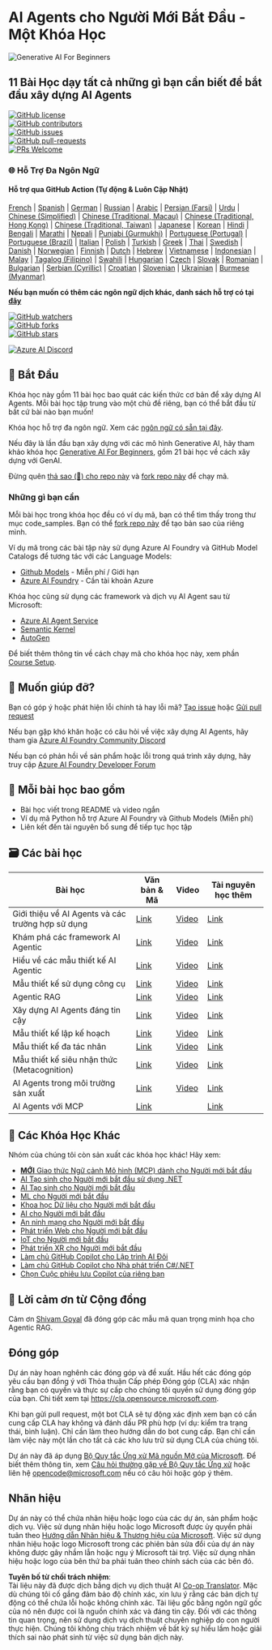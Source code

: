 <!--
CO_OP_TRANSLATOR_METADATA:
{
  "original_hash": "6b07046397366e6f6f4524c9ddeba1e1",
  "translation_date": "2025-07-12T14:55:45+00:00",
  "source_file": "README.md",
  "language_code": "vi"
}
-->
# AI Agents cho Người Mới Bắt Đầu - Một Khóa Học

![Generative AI For Beginners](../../translated_images/repo-thumbnail.083b24afed61b6dd27a7fc53798bebe9edf688a41031163a1fca9f61c64d63ec.vi.png)

## 11 Bài Học dạy tất cả những gì bạn cần biết để bắt đầu xây dựng AI Agents

[![GitHub license](https://img.shields.io/github/license/microsoft/ai-agents-for-beginners.svg)](https://github.com/microsoft/ai-agents-for-beginners/blob/master/LICENSE?WT.mc_id=academic-105485-koreyst)  
[![GitHub contributors](https://img.shields.io/github/contributors/microsoft/ai-agents-for-beginners.svg)](https://GitHub.com/microsoft/ai-agents-for-beginners/graphs/contributors/?WT.mc_id=academic-105485-koreyst)  
[![GitHub issues](https://img.shields.io/github/issues/microsoft/ai-agents-for-beginners.svg)](https://GitHub.com/microsoft/ai-agents-for-beginners/issues/?WT.mc_id=academic-105485-koreyst)  
[![GitHub pull-requests](https://img.shields.io/github/issues-pr/microsoft/ai-agents-for-beginners.svg)](https://GitHub.com/microsoft/ai-agents-for-beginners/pulls/?WT.mc_id=academic-105485-koreyst)  
[![PRs Welcome](https://img.shields.io/badge/PRs-welcome-brightgreen.svg?style=flat-square)](http://makeapullrequest.com?WT.mc_id=academic-105485-koreyst)

### 🌐 Hỗ Trợ Đa Ngôn Ngữ

#### Hỗ trợ qua GitHub Action (Tự động & Luôn Cập Nhật)

[French](../fr/README.md) | [Spanish](../es/README.md) | [German](../de/README.md) | [Russian](../ru/README.md) | [Arabic](../ar/README.md) | [Persian (Farsi)](../fa/README.md) | [Urdu](../ur/README.md) | [Chinese (Simplified)](../zh/README.md) | [Chinese (Traditional, Macau)](../mo/README.md) | [Chinese (Traditional, Hong Kong)](../hk/README.md) | [Chinese (Traditional, Taiwan)](../tw/README.md) | [Japanese](../ja/README.md) | [Korean](../ko/README.md) | [Hindi](../hi/README.md) | [Bengali](../bn/README.md) | [Marathi](../mr/README.md) | [Nepali](../ne/README.md) | [Punjabi (Gurmukhi)](../pa/README.md) | [Portuguese (Portugal)](../pt/README.md) | [Portuguese (Brazil)](../br/README.md) | [Italian](../it/README.md) | [Polish](../pl/README.md) | [Turkish](../tr/README.md) | [Greek](../el/README.md) | [Thai](../th/README.md) | [Swedish](../sv/README.md) | [Danish](../da/README.md) | [Norwegian](../no/README.md) | [Finnish](../fi/README.md) | [Dutch](../nl/README.md) | [Hebrew](../he/README.md) | [Vietnamese](./README.md) | [Indonesian](../id/README.md) | [Malay](../ms/README.md) | [Tagalog (Filipino)](../tl/README.md) | [Swahili](../sw/README.md) | [Hungarian](../hu/README.md) | [Czech](../cs/README.md) | [Slovak](../sk/README.md) | [Romanian](../ro/README.md) | [Bulgarian](../bg/README.md) | [Serbian (Cyrillic)](../sr/README.md) | [Croatian](../hr/README.md) | [Slovenian](../sl/README.md) | [Ukrainian](../uk/README.md) | [Burmese (Myanmar)](../my/README.md)

**Nếu bạn muốn có thêm các ngôn ngữ dịch khác, danh sách hỗ trợ có tại [đây](https://github.com/Azure/co-op-translator/blob/main/getting_started/supported-languages.md)**

[![GitHub watchers](https://img.shields.io/github/watchers/microsoft/ai-agents-for-beginners.svg?style=social&label=Watch)](https://GitHub.com/microsoft/ai-agents-for-beginners/watchers/?WT.mc_id=academic-105485-koreyst)  
[![GitHub forks](https://img.shields.io/github/forks/microsoft/ai-agents-for-beginners.svg?style=social&label=Fork)](https://GitHub.com/microsoft/ai-agents-for-beginners/network/?WT.mc_id=academic-105485-koreyst)  
[![GitHub stars](https://img.shields.io/github/stars/microsoft/ai-agents-for-beginners.svg?style=social&label=Star)](https://GitHub.com/microsoft/ai-agents-for-beginners/stargazers/?WT.mc_id=academic-105485-koreyst)

[![Azure AI Discord](https://dcbadge.limes.pink/api/server/kzRShWzttr)](https://discord.gg/kzRShWzttr)


## 🌱 Bắt Đầu

Khóa học này gồm 11 bài học bao quát các kiến thức cơ bản để xây dựng AI Agents. Mỗi bài học tập trung vào một chủ đề riêng, bạn có thể bắt đầu từ bất cứ bài nào bạn muốn!

Khóa học hỗ trợ đa ngôn ngữ. Xem các [ngôn ngữ có sẵn tại đây](../..).

Nếu đây là lần đầu bạn xây dựng với các mô hình Generative AI, hãy tham khảo khóa học [Generative AI For Beginners](https://aka.ms/genai-beginners), gồm 21 bài học về cách xây dựng với GenAI.

Đừng quên [thả sao (🌟) cho repo này](https://docs.github.com/en/get-started/exploring-projects-on-github/saving-repositories-with-stars?WT.mc_id=academic-105485-koreyst) và [fork repo này](https://github.com/microsoft/ai-agents-for-beginners/fork) để chạy mã.

### Những gì bạn cần

Mỗi bài học trong khóa học đều có ví dụ mã, bạn có thể tìm thấy trong thư mục code_samples. Bạn có thể [fork repo này](https://github.com/microsoft/ai-agents-for-beginners/fork) để tạo bản sao của riêng mình.

Ví dụ mã trong các bài tập này sử dụng Azure AI Foundry và GitHub Model Catalogs để tương tác với các Language Models:

- [Github Models](https://aka.ms/ai-agents-beginners/github-models) - Miễn phí / Giới hạn  
- [Azure AI Foundry](https://aka.ms/ai-agents-beginners/ai-foundry) - Cần tài khoản Azure

Khóa học cũng sử dụng các framework và dịch vụ AI Agent sau từ Microsoft:

- [Azure AI Agent Service](https://aka.ms/ai-agents-beginners/ai-agent-service)  
- [Semantic Kernel](https://aka.ms/ai-agents-beginners/semantic-kernel)  
- [AutoGen](https://aka.ms/ai-agents/autogen)

Để biết thêm thông tin về cách chạy mã cho khóa học này, xem phần [Course Setup](./00-course-setup/README.md).

## 🙏 Muốn giúp đỡ?

Bạn có góp ý hoặc phát hiện lỗi chính tả hay lỗi mã? [Tạo issue](https://github.com/microsoft/ai-agents-for-beginners/issues?WT.mc_id=academic-105485-koreyst) hoặc [Gửi pull request](https://github.com/microsoft/ai-agents-for-beginners/pulls?WT.mc_id=academic-105485-koreyst)

Nếu bạn gặp khó khăn hoặc có câu hỏi về việc xây dựng AI Agents, hãy tham gia [Azure AI Foundry Community Discord](https://discord.gg/kzRShWzttr)

Nếu bạn có phản hồi về sản phẩm hoặc lỗi trong quá trình xây dựng, hãy truy cập [Azure AI Foundry Developer Forum](https://aka.ms/azureaifoundry/forum)

## 📂 Mỗi bài học bao gồm

- Bài học viết trong README và video ngắn  
- Ví dụ mã Python hỗ trợ Azure AI Foundry và Github Models (Miễn phí)  
- Liên kết đến tài nguyên bổ sung để tiếp tục học tập

## 🗃️ Các bài học

| **Bài học**                              | **Văn bản & Mã**                                   | **Video**                                                  | **Tài nguyên học thêm**                                                               |
|------------------------------------------|----------------------------------------------------|------------------------------------------------------------|----------------------------------------------------------------------------------------|
| Giới thiệu về AI Agents và các trường hợp sử dụng | [Link](./01-intro-to-ai-agents/README.md)          | [Video](https://youtu.be/3zgm60bXmQk?si=z8QygFvYQv-9WtO1)  | [Link](https://aka.ms/ai-agents-beginners/collection?WT.mc_id=academic-105485-koreyst) |
| Khám phá các framework AI Agentic         | [Link](./02-explore-agentic-frameworks/README.md)  | [Video](https://youtu.be/ODwF-EZo_O8?si=Vawth4hzVaHv-u0H)  | [Link](https://aka.ms/ai-agents-beginners/collection?WT.mc_id=academic-105485-koreyst) |
| Hiểu về các mẫu thiết kế AI Agentic       | [Link](./03-agentic-design-patterns/README.md)     | [Video](https://youtu.be/m9lM8qqoOEA?si=BIzHwzstTPL8o9GF)  | [Link](https://aka.ms/ai-agents-beginners/collection?WT.mc_id=academic-105485-koreyst) |
| Mẫu thiết kế sử dụng công cụ              | [Link](./04-tool-use/README.md)                    | [Video](https://youtu.be/vieRiPRx-gI?si=2z6O2Xu2cu_Jz46N)  | [Link](https://aka.ms/ai-agents-beginners/collection?WT.mc_id=academic-105485-koreyst) |
| Agentic RAG                              | [Link](./05-agentic-rag/README.md)                 | [Video](https://youtu.be/WcjAARvdL7I?si=gKPWsQpKiIlDH9A3)  | [Link](https://aka.ms/ai-agents-beginners/collection?WT.mc_id=academic-105485-koreyst) |
| Xây dựng AI Agents đáng tin cậy           | [Link](./06-building-trustworthy-agents/README.md) | [Video](https://youtu.be/iZKkMEGBCUQ?si=jZjpiMnGFOE9L8OK ) | [Link](https://aka.ms/ai-agents-beginners/collection?WT.mc_id=academic-105485-koreyst) |
| Mẫu thiết kế lập kế hoạch                  | [Link](./07-planning-design/README.md)             | [Video](https://youtu.be/kPfJ2BrBCMY?si=6SC_iv_E5-mzucnC)  | [Link](https://aka.ms/ai-agents-beginners/collection?WT.mc_id=academic-105485-koreyst) |
| Mẫu thiết kế đa tác nhân                   | [Link](./08-multi-agent/README.md)                 | [Video](https://youtu.be/V6HpE9hZEx0?si=rMgDhEu7wXo2uo6g)  | [Link](https://aka.ms/ai-agents-beginners/collection?WT.mc_id=academic-105485-koreyst) |
| Mẫu thiết kế siêu nhận thức (Metacognition) | [Link](./09-metacognition/README.md)               | [Video](https://youtu.be/His9R6gw6Ec?si=8gck6vvdSNCt6OcF)  | [Link](https://aka.ms/ai-agents-beginners/collection?WT.mc_id=academic-105485-koreyst) |
| AI Agents trong môi trường sản xuất        | [Link](./10-ai-agents-production/README.md)        | [Video](https://youtu.be/l4TP6IyJxmQ?si=31dnhexRo6yLRJDl)  | [Link](https://aka.ms/ai-agents-beginners/collection?WT.mc_id=academic-105485-koreyst) |
| AI Agents với MCP                         | [Link](./11-mcp/README.md)                         |                                                            | [Link](https://aka.ms/mcp-for-beginners)                                               |

## 🎒 Các Khóa Học Khác

Nhóm của chúng tôi còn sản xuất các khóa học khác! Hãy xem:
- [**MỚI** Giao thức Ngữ cảnh Mô hình (MCP) dành cho Người mới bắt đầu](https://github.com/microsoft/mcp-for-beginners?WT.mc_id=academic-105485-koreyst)
- [AI Tạo sinh cho Người mới bắt đầu sử dụng .NET](https://github.com/microsoft/Generative-AI-for-beginners-dotnet?WT.mc_id=academic-105485-koreyst)
- [AI Tạo sinh cho Người mới bắt đầu](https://github.com/microsoft/generative-ai-for-beginners?WT.mc_id=academic-105485-koreyst)
- [ML cho Người mới bắt đầu](https://aka.ms/ml-beginners?WT.mc_id=academic-105485-koreyst)
- [Khoa học Dữ liệu cho Người mới bắt đầu](https://aka.ms/datascience-beginners?WT.mc_id=academic-105485-koreyst)
- [AI cho Người mới bắt đầu](https://aka.ms/ai-beginners?WT.mc_id=academic-105485-koreyst)
- [An ninh mạng cho Người mới bắt đầu](https://github.com/microsoft/Security-101??WT.mc_id=academic-96948-sayoung)
- [Phát triển Web cho Người mới bắt đầu](https://aka.ms/webdev-beginners?WT.mc_id=academic-105485-koreyst)
- [IoT cho Người mới bắt đầu](https://aka.ms/iot-beginners?WT.mc_id=academic-105485-koreyst)
- [Phát triển XR cho Người mới bắt đầu](https://github.com/microsoft/xr-development-for-beginners?WT.mc_id=academic-105485-koreyst)
- [Làm chủ GitHub Copilot cho Lập trình AI Đôi](https://aka.ms/GitHubCopilotAI?WT.mc_id=academic-105485-koreyst)
- [Làm chủ GitHub Copilot cho Nhà phát triển C#/.NET](https://github.com/microsoft/mastering-github-copilot-for-dotnet-csharp-developers?WT.mc_id=academic-105485-koreyst)
- [Chọn Cuộc phiêu lưu Copilot của riêng bạn](https://github.com/microsoft/CopilotAdventures?WT.mc_id=academic-105485-koreyst)

## 🌟 Lời cảm ơn từ Cộng đồng

Cảm ơn [Shivam Goyal](https://www.linkedin.com/in/shivam2003/) đã đóng góp các mẫu mã quan trọng minh họa cho Agentic RAG.

## Đóng góp

Dự án này hoan nghênh các đóng góp và đề xuất. Hầu hết các đóng góp yêu cầu bạn đồng ý với
Thỏa thuận Cấp phép Đóng góp (CLA) xác nhận rằng bạn có quyền và thực sự cấp cho chúng tôi
quyền sử dụng đóng góp của bạn. Chi tiết xem tại
<https://cla.opensource.microsoft.com>.

Khi bạn gửi pull request, một bot CLA sẽ tự động xác định xem bạn có cần cung cấp
CLA hay không và đánh dấu PR phù hợp (ví dụ: kiểm tra trạng thái, bình luận). Chỉ cần làm theo hướng dẫn
do bot cung cấp. Bạn chỉ cần làm việc này một lần cho tất cả các kho lưu trữ sử dụng CLA của chúng tôi.

Dự án này đã áp dụng [Bộ Quy tắc Ứng xử Mã nguồn Mở của Microsoft](https://opensource.microsoft.com/codeofconduct/).
Để biết thêm thông tin, xem [Câu hỏi thường gặp về Bộ Quy tắc Ứng xử](https://opensource.microsoft.com/codeofconduct/faq/) hoặc
liên hệ [opencode@microsoft.com](mailto:opencode@microsoft.com) nếu có câu hỏi hoặc góp ý thêm.

## Nhãn hiệu

Dự án này có thể chứa nhãn hiệu hoặc logo của các dự án, sản phẩm hoặc dịch vụ. Việc sử dụng nhãn hiệu hoặc logo Microsoft được ủy quyền phải tuân theo
[Hướng dẫn Nhãn hiệu & Thương hiệu của Microsoft](https://www.microsoft.com/legal/intellectualproperty/trademarks/usage/general).
Việc sử dụng nhãn hiệu hoặc logo Microsoft trong các phiên bản sửa đổi của dự án này không được gây nhầm lẫn hoặc ngụ ý Microsoft tài trợ.
Việc sử dụng nhãn hiệu hoặc logo của bên thứ ba phải tuân theo chính sách của các bên đó.

**Tuyên bố từ chối trách nhiệm**:  
Tài liệu này đã được dịch bằng dịch vụ dịch thuật AI [Co-op Translator](https://github.com/Azure/co-op-translator). Mặc dù chúng tôi cố gắng đảm bảo độ chính xác, xin lưu ý rằng các bản dịch tự động có thể chứa lỗi hoặc không chính xác. Tài liệu gốc bằng ngôn ngữ gốc của nó nên được coi là nguồn chính xác và đáng tin cậy. Đối với các thông tin quan trọng, nên sử dụng dịch vụ dịch thuật chuyên nghiệp do con người thực hiện. Chúng tôi không chịu trách nhiệm về bất kỳ sự hiểu lầm hoặc giải thích sai nào phát sinh từ việc sử dụng bản dịch này.